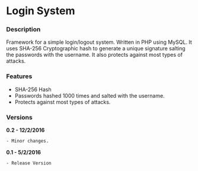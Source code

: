 # Login System

### Description
Framework for a simple login/logout system. Written in PHP using MySQL. 
It uses SHA-256 Cryptographic hash to generate a unique signature salting the passwords with the username. It also protects against most types of attacks.

### Features
* SHA-256 Hash
* Passwords hashed 1000 times and salted with the username.
* Protects against most types of attacks.

### Versions
**0.2 - 12/2/2016**
```sh
- Minor changes.
```
**0.1 - 5/2/2016**
```sh
- Release Version
```
